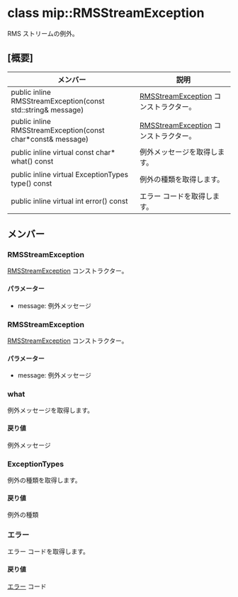 # <a name="class-miprmsstreamexception"></a>class mip::RMSStreamException 
RMS ストリームの例外。
  
## <a name="summary"></a>[概要]
 メンバー                        | 説明                                
--------------------------------|---------------------------------------------
public inline RMSStreamException(const std::string& message)  |  [RMSStreamException](#classmip_1_1_r_m_s_stream_exception) コンストラクター。
public inline RMSStreamException(const char*const& message)  |  [RMSStreamException](#classmip_1_1_r_m_s_stream_exception) コンストラクター。
public inline virtual const char* what() const  |  例外メッセージを取得します。
public inline virtual ExceptionTypes type() const  |  例外の種類を取得します。
public inline virtual int error() const  |  エラー コードを取得します。
  
## <a name="members"></a>メンバー
  
### <a name="rmsstreamexception"></a>RMSStreamException
[RMSStreamException](#classmip_1_1_r_m_s_stream_exception) コンストラクター。
  
#### <a name="parameters"></a>パラメーター
* message: 例外メッセージ
  
### <a name="rmsstreamexception"></a>RMSStreamException
[RMSStreamException](#classmip_1_1_r_m_s_stream_exception) コンストラクター。
  
#### <a name="parameters"></a>パラメーター
* message: 例外メッセージ
  
### <a name="what"></a>what
例外メッセージを取得します。
  
#### <a name="returns"></a>戻り値
例外メッセージ
  
### <a name="exceptiontypes"></a>ExceptionTypes
例外の種類を取得します。
  
#### <a name="returns"></a>戻り値
例外の種類
  
### <a name="error"></a>エラー
エラー コードを取得します。
  
#### <a name="returns"></a>戻り値
[エラー](#classmip_1_1_error) コード